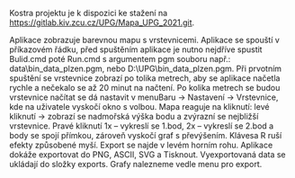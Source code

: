 ﻿Kostra projektu je k dispozici ke stažení na https://gitlab.kiv.zcu.cz/UPG/Mapa_UPG_2021.git. 

Aplikace zobrazuje barevnou mapu s vrstevnicemi.
Aplikace se spouští v příkazovém řádku, před spuštěním aplikace je nutno nejdříve spustit Bulid.cmd poté Run.cmd s argumentem pgm souboru např.: data\bin_data_plzen.pgm, nebo D:\UPG\bin_data_plzen.pgm. 
Při prvotním spuštění se vrstevnice zobrazí po tolika metrech, aby se aplikace načetla rychle a nečekalo se až 20 minut na načtení. 
Po kolika metrech se budou vrstevnice načítat se dá nastavit v menuBaru -> Nastavení -> Vrstevnice, kde na uživatele vyskočí okno s volbou. 
Mapa reaguje na kliknutí: 
levé kliknutí -> zobrazí se nadmořská výška bodu a zvýrazní se nejbližší vrstevnice. 
Pravé kliknutí 1x – vykreslí se 1.bod, 2x – vykreslí se 2.bod a body se spojí přímkou, zároveň vyskočí graf s převýšením. 
Klávesa R ruší efekty způsobené myší. 
Export se najde v levém horním rohu. Aplikace dokáže exportovat do PNG, ASCII, SVG a Tisknout. Vyexportovaná data se ukládají do složky exports.
Grafy nalezneme vedle menu pro export.
